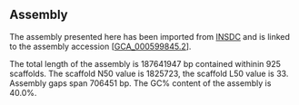 **Assembly**
--------

The assembly presented here has been imported from [INSDC](http://www.insdc.org) and is linked to the assembly accession [[GCA\_000599845.2](http://www.ebi.ac.uk/ena/data/view/GCA_000599845.2)].

The total length of the assembly is 187641947 bp contained withinin 925 scaffolds.
The scaffold N50 value is 1825723, the scaffold L50 value is 33.
Assembly gaps span 706451 bp. The GC% content of the assembly is 40.0%.
